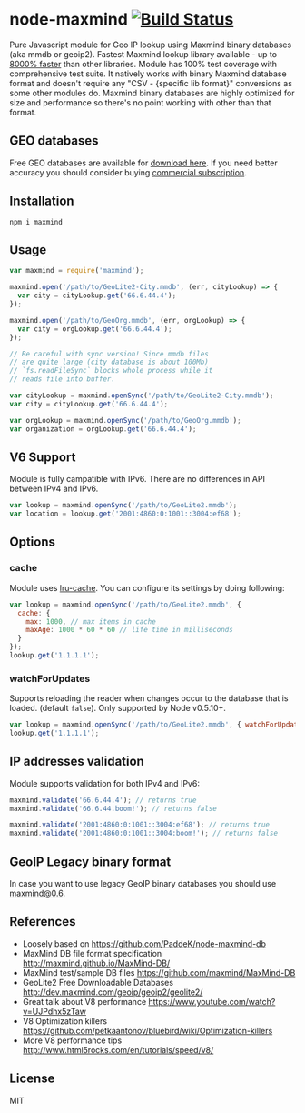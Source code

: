 node-maxmind [![Build Status](https://travis-ci.org/runk/node-maxmind.png)](https://travis-ci.org/runk/node-maxmind)
========

Pure Javascript module for Geo IP lookup using Maxmind binary databases (aka mmdb or geoip2).
Fastest Maxmind lookup library available - up to [8000% faster](https://github.com/runk/node-maxmind-benchmark) than other libraries. Module has 100% test coverage with comprehensive test suite. It natively works with binary Maxmind database format and doesn't require any "CSV - {specific lib format}" conversions as some other modules do. Maxmind binary databases are highly optimized for size and performance so there's no point working with other than that format.


## GEO databases

Free GEO databases are available for [download here](http://dev.maxmind.com/geoip/geoip2/geolite2/). If you need better accuracy you should consider buying [commercial subscription](https://www.maxmind.com/en/geoip2-databases).


## Installation

```shell
npm i maxmind
```


## Usage

```javascript
var maxmind = require('maxmind');

maxmind.open('/path/to/GeoLite2-City.mmdb', (err, cityLookup) => {
  var city = cityLookup.get('66.6.44.4');
});

maxmind.open('/path/to/GeoOrg.mmdb', (err, orgLookup) => {
  var city = orgLookup.get('66.6.44.4');
});

// Be careful with sync version! Since mmdb files
// are quite large (city database is about 100Mb)
// `fs.readFileSync` blocks whole process while it
// reads file into buffer.

var cityLookup = maxmind.openSync('/path/to/GeoLite2-City.mmdb');
var city = cityLookup.get('66.6.44.4');

var orgLookup = maxmind.openSync('/path/to/GeoOrg.mmdb');
var organization = orgLookup.get('66.6.44.4');
```


## V6 Support

Module is fully campatible with IPv6. There are no differences in API between IPv4 and IPv6.

```javascript
var lookup = maxmind.openSync('/path/to/GeoLite2.mmdb');
var location = lookup.get('2001:4860:0:1001::3004:ef68');
```


## Options
### cache
Module uses [lru-cache](https://github.com/isaacs/node-lru-cache). You can configure its settings by doing following:

```javascript
var lookup = maxmind.openSync('/path/to/GeoLite2.mmdb', {
  cache: {
    max: 1000, // max items in cache
    maxAge: 1000 * 60 * 60 // life time in milliseconds
  }
});
lookup.get('1.1.1.1');
```
### watchForUpdates
Supports reloading the reader when changes occur to the database that is loaded. (default `false`). Only supported by Node v0.5.10+.
```javascript
var lookup = maxmind.openSync('/path/to/GeoLite2.mmdb', { watchForUpdates: true });
lookup.get('1.1.1.1');
```


## IP addresses validation

Module supports validation for both IPv4 and IPv6:

```javascript
maxmind.validate('66.6.44.4'); // returns true
maxmind.validate('66.6.44.boom!'); // returns false

maxmind.validate('2001:4860:0:1001::3004:ef68'); // returns true
maxmind.validate('2001:4860:0:1001::3004:boom!'); // returns false
```


## GeoIP Legacy binary format

In case you want to use legacy GeoIP binary databases you should use [maxmind@0.6](https://github.com/runk/node-maxmind/releases/tag/v0.6.0).


## References
 - Loosely based on https://github.com/PaddeK/node-maxmind-db
 - MaxMind DB file format specification http://maxmind.github.io/MaxMind-DB/
 - MaxMind test/sample DB files https://github.com/maxmind/MaxMind-DB
 - GeoLite2 Free Downloadable Databases http://dev.maxmind.com/geoip/geoip2/geolite2/
 - Great talk about V8 performance https://www.youtube.com/watch?v=UJPdhx5zTaw
 - V8 Optimization killers https://github.com/petkaantonov/bluebird/wiki/Optimization-killers
 - More V8 performance tips http://www.html5rocks.com/en/tutorials/speed/v8/


## License

MIT
